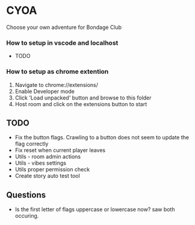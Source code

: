 # CYOA
Choose your own adventure for Bondage Club

### How to setup in vscode and localhost
- TODO

### How to setup as chrome extention
1. Navigate to chrome://extensions/
2. Enable Developer mode
3. Click 'Load unpacked' button and browse to this folder
4. Host room and click on the extensions button to start

## TODO
- Fix the button flags. Crawling to a button does not seem to update the flag correctly
- Fix reset when current player leaves
- Utils - room admin actions
- Utils - vibes settings
- Utils proper permission check
- Create story auto test tool


## Questions
- Is the first letter of flags uppercase or lowercase now? saw both occuring.
